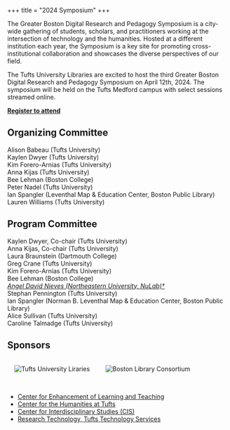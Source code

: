 +++
title = "2024 Symposium"
+++


The Greater Boston Digital Research and Pedagogy Symposium is a city-wide gathering of students, scholars, and practitioners working at the intersection of technology and the humanities. Hosted at a different institution each year, the Symposium is a key site for promoting cross-institutional collaboration and showcases the diverse perspectives of our field. 

The Tufts University Libraries are excited to host the third Greater Boston Digital Research and Pedagogy Symposium on April 12th, 2024. The symposium will be held on the Tufts Medford campus with select sessions streamed online. 

[**Register to attend**](https://docs.google.com/forms/d/e/1FAIpQLSdHHkfdM8bIGgms2I5TzzDQIKHfxW4ZoKHM25kL_C7pulAQUg/viewform)

## Organizing Committee
Alison Babeau (Tufts University)  
Kaylen Dwyer (Tufts University)  
Kim Forero-Arnías (Tufts University)  
Anna Kijas (Tufts University)  
Bee Lehman (Boston College)  
Peter Nadel (Tufts University)  
Ian Spangler (Leventhal Map & Education Center, Boston Public Library)  
Lauren Williams (Tufts University)  

## Program Committee  
Kaylen Dwyer, Co-chair (Tufts University)    
Anna Kijas, Co-chair (Tufts University)  
Laura Braunstein (Dartmouth College)   
Greg Crane (Tufts University)   
Kim Forero-Arnías (Tufts University)   
Bee Lehman (Boston College)   
_[Angel David Nieves (Northeastern University, NuLab)†](https://ach.org/blog/2023/12/08/in-memoriam-angel-david-nieves/)_  
Stephan Pennington (Tufts University)   
Ian Spangler (Norman B. Leventhal Map & Education Center, Boston Public Library)   
Alice Sullivan (Tufts University)     
Caroline Talmadge (Tufts University)   

## Sponsors

<img src="../img/Tufts-Libraries-Horiz-color.png" class="img-fluid" style="max-height:75px; padding: 1rem; margin-bottom: 1rem;" alt="Tufts University Liraries"/>
<img src="../img/blc-logo-color.png" class="img-fluid" style="max-height:75px; padding: 1rem; margin-bottom: 1rem;" alt="Boston Library Consortium"/>


* [Center for Enhancement of Learning and Teaching](https://provost.tufts.edu/celt/)
* [Center for the Humanities at Tufts](https://humanities.tufts.edu/)
* [Center for Interdisciplinary Studies (CIS)](https://as.tufts.edu/interdisciplinary-undergraduate-studies/people)
* [Research Technology, Tufts Technology Services](https://it.tufts.edu/researchtechnology.tufts.edu)
